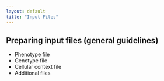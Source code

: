 ```yaml
---
layout: default
title: "Input Files"
---
```


## Preparing input files (general guidelines)

* Phenotype file
* Genotype file
* Cellular context file
* Additional files

 

